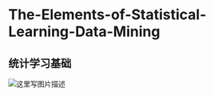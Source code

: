 # The-Elements-of-Statistical-Learning-Data-Mining

## 统计学习基础

![这里写图片描述](http://img.blog.csdn.net/20171014075341192?watermark/2/text/aHR0cDovL2Jsb2cuY3Nkbi5uZXQva2ljaWxvdmU=/font/5a6L5L2T/fontsize/400/fill/I0JBQkFCMA==/dissolve/70/gravity/SouthEast)
